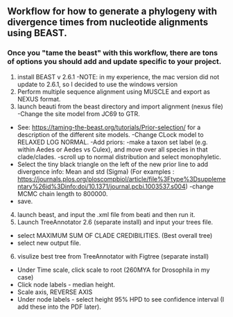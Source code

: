 ## Workflow for how to generate a phylogeny with divergence times from nucleotide alignments using BEAST.
### Once you "tame the beast" with this workflow, there are tons of options you should add and update specific to your project. 

1) install BEAST v 2.6.1
  -NOTE: in my experience, the mac version did not update to 2.6.1, so I decided to use the windows version
2) Perform multiple sequence alignment using MUSCLE and export as NEXUS format.
3) launch beauti from the beast directory and import alignment (nexus file)
  -Change the site model from JC69 to GTR.
  - See: https://taming-the-beast.org/tutorials/Prior-selection/ for a description of the different site models.
  -Change CLock model to RELAXED LOG NORMAL.
  -Add priors: 
  -make a taxon set label (e.g. within Aedes or Aedes vs Culex), and move over all species in that clade/clades.
  -scroll up to normal distribution and select monophyletic.
  - Select the tiny black triangle on the left of the new prior line to add divergence info: Mean and std (Sigma)
  (For examples : https://journals.plos.org/ploscompbiol/article/file%3Ftype%3Dsupplementary%26id%3Dinfo:doi/10.1371/journal.pcbi.1003537.s004)
  -change MCMC chain length to 800000.
  - save.
 4) launch beast, and input the .xml file from beati and then run it.
 5) Launch TreeAnnotator 2.6 (separate install) and input your trees file. 
  - select MAXIMUM SUM OF CLADE CREDIBILITIES. (Best overall tree)
  - select new output file.
 6) visulize best tree from TreeAnnotator with Figtree (separate install)
  - Under Time scale, click scale to root (260MYA for Drosophila in my case)
  - Click node labels - median height.
  - Scale axis, REVERSE AXIS
  - Under node labels - select height 95% HPD to see confidence interval (I add these into the PDF later).

